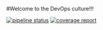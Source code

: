 #Welcome to the DevOps culture!!!

[![pipeline status](https://gitlab.com/analucatti/ufscar-devops-analucatti/badges/master/pipeline.svg)](https://gitlab.com/analucatti/ufscar-devops-analucatti/commits/master)
[![coverage report](https://gitlab.com/analucatti/ufscar-devops-analucatti/badges/master/coverage.svg)](https://gitlab.com/analucatti/ufscar-devops-analucatti/commits/master)
